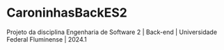 # CaroninhasBackES2
Projeto da disciplina Engenharia de Software 2 | Back-end | Universidade Federal Fluminense | 2024.1
